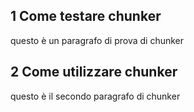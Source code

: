 ## 1 Come testare chunker

questo è un paragrafo di prova di chunker

## 2 Come utilizzare chunker

questo è il secondo paragrafo di chunker
